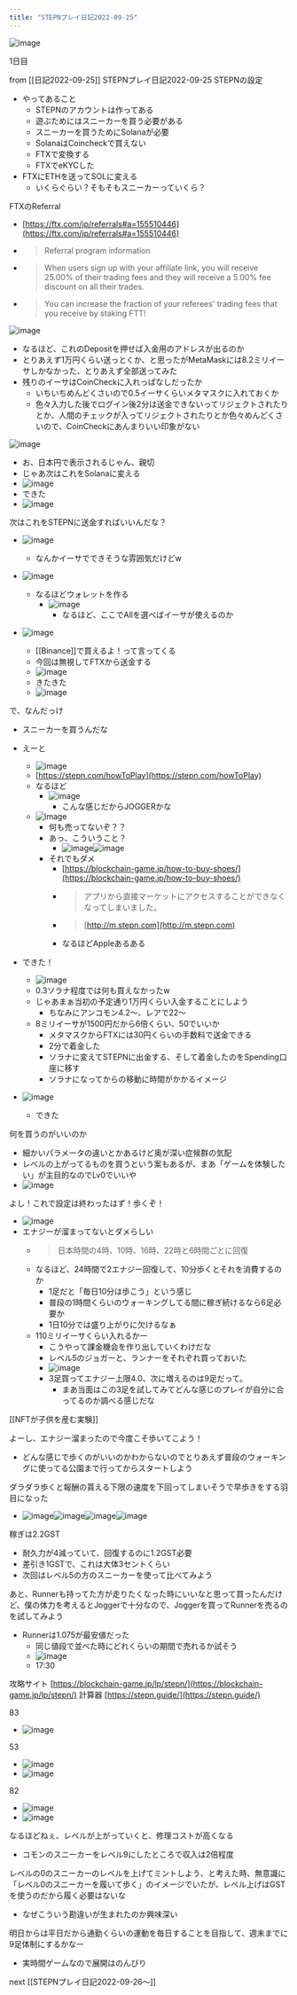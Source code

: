```yaml
---
title: "STEPNプレイ日記2022-09-25"
---
```


![image](https://gyazo.com/7fb329c887f6a1a207b770d7cc3d20eb/thumb/1000)

1日目

from [[日記2022-09-25]]
STEPNプレイ日記2022-09-25
STEPNの設定
- やってあること
    - STEPNのアカウントは作ってある
    - 遊ぶためにはスニーカーを買う必要がある
    - スニーカーを買うためにSolanaが必要
    - SolanaはCoincheckで買えない
    - FTXで変換する
    - FTXでeKYCした
- FTXにETHを送ってSOLに変える
    - いくらぐらい？そもそもスニーカーっていくら？

FTXのReferral
- [https://ftx.com/jp/referrals#a=155510446](https://ftx.com/jp/referrals#a=155510446)
- > Referral program information
- >  When users sign up with your affiliate link, you will receive 25.00% of their trading fees and they will receive a 5.00% fee discount on all their trades.
- >  You can increase the fraction of your referees' trading fees that you receive by staking FTT!

![image](https://gyazo.com/aafa29f22b1c61222041d4ab3c7f4bf9/thumb/1000)
- なるほど、これのDepositを押せば入金用のアドレスが出るのか
- とりあえず1万円くらい送っとくか、と思ったがMetaMaskには8.2ミリイーサしかなかった、とりあえず全部送ってみた
- 残りのイーサはCoinCheckに入れっぱなしだったか
    - いちいちめんどくさいので0.5イーサくらいメタマスクに入れておくか
    - 色々入力した後でログイン後2分は送金できないってリジェクトされたりとか、人間のチェックが入ってリジェクトされたりとか色々めんどくさいので、CoinCheckにあんまりいい印象がない

![image](https://gyazo.com/677b92052f5e0f2accd8fa29fd0da83b/thumb/1000)
- お、日本円で表示されるじゃん、親切
- じゃあ次はこれをSolanaに変える
- ![image](https://gyazo.com/ce6a1c2fdbca49acbb0e9a243becd203/thumb/1000)
- できた
- ![image](https://gyazo.com/97059f93e3ba8f22dd0feebe94657c0d/thumb/1000)

次はこれをSTEPNに送金すればいいんだな？
- ![image](https://gyazo.com/5c7edecc4c2d440a285d36af87805095/thumb/1000)
    - なんかイーサでできそうな雰囲気だけどw
- ![image](https://gyazo.com/14bf17cd0757c9cbb9d5fb1e5a5c668b/thumb/1000)
    - なるほどウォレットを作る
        - ![image](https://gyazo.com/77a7de71f407ec07cc2f7794171433e5/thumb/1000)
            - なるほど、ここでAllを選べばイーサが使えるのか

- ![image](https://gyazo.com/9e7e53584282f44b3610d80dd856f430/thumb/1000)
    - [[Binance]]で買えるよ！って言ってくる
    - 今回は無視してFTXから送金する
    - ![image](https://gyazo.com/fbb5b22ef3d458fbae9bbd64c3be77a3/thumb/1000)
    - きたきた
    - ![image](https://gyazo.com/5951090a6d62bc09f8c9104862691c88/thumb/1000)

で、なんだっけ
- スニーカーを買うんだな
- えーと
    - ![image](https://gyazo.com/55db2ea6c4b7ab53d59846e8e113f1db/thumb/1000)
    - [https://stepn.com/howToPlay](https://stepn.com/howToPlay)
    - なるほど
        - ![image](https://gyazo.com/1268141986ce63c964e5636f54063cdb/thumb/1000)
            - こんな感じだからJOGGERかな
    - ![image](https://gyazo.com/5703c8bf20879ab34a69780624d3c6bd/thumb/1000)
        - 何も売ってないぞ？？
        - あっ、こういうこと？
            - ![image](https://gyazo.com/ccc045c8215c4ceae2a07e39be49f166/thumb/1000)![image](https://gyazo.com/91e47540b9fb0a6b7c97781c51a91ccd/thumb/1000)
        - それでもダメ
            - [https://blockchain-game.jp/how-to-buy-shoes/](https://blockchain-game.jp/how-to-buy-shoes/)
            - > アプリから直接マーケットにアクセスすることができなくなってしまいました。
            - >  [http://m.stepn.com](http://m.stepn.com)
            - なるほどAppleあるある

- できた！
    - ![image](https://gyazo.com/da4449ed205d088d37a03a093c65e6c1/thumb/1000)
    - 0.3ソラナ程度では何も買えなかったw
    - じゃあまぁ当初の予定通り1万円くらい入金することにしよう
        - ちなみにアンコモン4.2〜、レアで22〜
    - 8ミリイーサが1500円だから6倍くらい、50でいいか
        - メタマスクからFTXには30円くらいの手数料で送金できる
        - 2分で着金した
        - ソラナに変えてSTEPNに出金する、そして着金したのをSpending口座に移す
        - ソラナになってからの移動に時間がかかるイメージ
- ![image](https://gyazo.com/8776886778e93fc3e8207c0fcce78239/thumb/1000)
    - できた


何を買うのがいいのか
- 細かいパラメータの違いとかあるけど奥が深い症候群の気配
- レベルの上がってるものを買うという案もあるが、まあ「ゲームを体験したい」が主目的なのでLv0でいいや
- ![image](https://gyazo.com/a325070ccf21ab2f86474d30d5110105/thumb/1000)

よし！これで設定は終わったはず！歩くぞ！
- ![image](https://gyazo.com/9788649256b862ab4311e946a288517b/thumb/1000)
- エナジーが溜まってないとダメらしい
    - > 日本時間の4時、10時、16時、22時と6時間ごとに回復
    - なるほど、24時間で2エナジー回復して、10分歩くとそれを消費するのか
        - 1足だと「毎日10分は歩こう」という感じ
        - 普段の1時間くらいのウォーキングしてる間に稼ぎ続けるなら6足必要か
        - 1日10分では盛り上がりに欠けるなぁ
    - 110ミリイーサくらい入れるかー
        - こうやって課金機会を作り出していくわけだな
        - レベル5のジョガーと、ランナーをそれぞれ買っておいた
        - ![image](https://gyazo.com/dcf254f38aa4895ed0b96343febff7db/thumb/1000)
        - 3足買ってエナジー上限4.0、次に増えるのは9足だって。
            - まあ当面はこの3足を試してみてどんな感じのプレイが自分に合ってるのか調べる感じだな

[[NFTが子供を産む実験]]

よーし、エナジー溜まったので今度こそ歩いてこよう！
- どんな感じで歩くのがいいのかわからないのでとりあえず普段のウォーキングに使ってる公園まで行ってからスタートしよう

ダラダラ歩くと報酬の貰える下限の速度を下回ってしまいそうで早歩きをする羽目になった
- ![image](https://gyazo.com/7b5c4f7e949b64770dc7a175a4c6d26c/thumb/1000)![image](https://gyazo.com/5d42124139784f6f517f66ef6e26a79f/thumb/1000)![image](https://gyazo.com/9d5c50178497dbcb387b5135dc3a424c/thumb/1000)![image](https://gyazo.com/4dc74413290b2ff60c227bfdcee417f5/thumb/1000)

稼ぎは2.2GST
- 耐久力が4減っていて、回復するのに1.2GST必要
- 差引き1GSTで、これは大体3セントくらい
- 次回はレベル5の方のスニーカーを使って比べてみよう

あと、Runnerも持ってた方が走りたくなった時にいいなと思って買ったんだけど、僕の体力を考えるとJoggerで十分なので、Joggerを買ってRunnerを売るのを試してみよう
- Runnerは1.075が最安値だった
    - 同じ値段で並べた時にどれくらいの期間で売れるか試そう
    - ![image](https://gyazo.com/6b213298b4c56000a529d3b72a9975cd/thumb/1000)
    - 17:30

攻略サイト
[https://blockchain-game.jp/lp/stepn/](https://blockchain-game.jp/lp/stepn/)
計算器
[https://stepn.guide/](https://stepn.guide/)

83
- ![image](https://gyazo.com/2ee3e76a19aa4821963f0b8c7481dc71/thumb/1000)

53
- ![image](https://gyazo.com/4d0697f6a04b96ef04595d351cb3f2ac/thumb/1000)
- ![image](https://gyazo.com/f679e08a78e9632f3b12dd4cf43a5083/thumb/1000)

82
- ![image](https://gyazo.com/e5ad1141ace11c4f5cbb99c92c2b87a5/thumb/1000)
- ![image](https://gyazo.com/581942acdb7029d3993cd8e86a7a37a9/thumb/1000)

なるほどねぇ、レベルが上がっていくと、修理コストが高くなる
- コモンのスニーカーをレベル9にしたところで収入は2倍程度

レベルの0のスニーカーのレベルを上げてミントしよう、と考えた時、無意識に「レベル0のスニーカーを履いて歩く」のイメージでいたが、レベル上げはGSTを使うのだから履く必要はないな
- なぜこういう勘違いが生まれたのか興味深い

明日からは平日だから通勤くらいの運動を毎日することを目指して、週末までに9足体制にするかなー
- 実時間ゲームなので展開はのんびり

next [[STEPNプレイ日記2022-09-26〜]]
